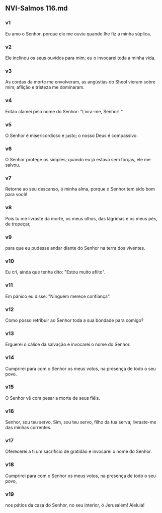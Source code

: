 ## NVI-Salmos 116.md
### v1
 Eu amo o Senhor, porque ele me ouviu quando lhe fiz a minha súplica.
### v2
 Ele inclinou os seus ouvidos para mim; eu o invocarei toda a minha vida.
### v3
 As cordas da morte me envolveram, as angústias do Sheol vieram sobre mim; aflição e tristeza me dominaram.
### v4
 Então clamei pelo nome do Senhor: "Livra-me, Senhor! "
### v5
 O Senhor é misericordioso e justo; o nosso Deus é compassivo.
### v6
 O Senhor protege os simples; quando eu já estava sem forças, ele me salvou.
### v7
 Retorne ao seu descanso, ó minha alma, porque o Senhor tem sido bom para você!
### v8
 Pois tu me livraste da morte, os meus olhos, das lágrimas e os meus pés, de tropeçar,
### v9
 para que eu pudesse andar diante do Senhor na terra dos viventes.
### v10
 Eu cri, ainda que tenha dito: "Estou muito aflito".
### v11
 Em pânico eu disse: "Ninguém merece confiança".
### v12
 Como posso retribuir ao Senhor toda a sua bondade para comigo?
### v13
 Erguerei o cálice da salvação e invocarei o nome do Senhor.
### v14
 Cumprirei para com o Senhor os meus votos, na presença de todo o seu povo.
### v15
 O Senhor vê com pesar a morte de seus fiéis.
### v16
 Senhor, sou teu servo, Sim, sou teu servo, filho da tua serva; livraste-me das minhas correntes.
### v17
 Oferecerei a ti um sacrifício de gratidão e invocarei o nome do Senhor.
### v18
 Cumprirei para com o Senhor os meus votos, na presença de todo o seu povo,
### v19
 nos pátios da casa do Senhor, no seu interior, ó Jerusalém! Aleluia!
